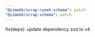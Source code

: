 ```yaml
---
"@zimekk/scrap-rynek-schema": patch
"@zimekk/scrap-schema": patch
---
```


fix(deps): update dependency zod to v4
